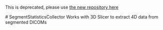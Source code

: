 <!-- <dl> -->
<p>This is deprecated, please use <a href="https://github.com/mmoslehy/HyperpolarizedSegmentStats">the new repository here</a></p>
<!-- </dl> -->
# SegmentStatisticsCollector
Works with 3D Slicer to extract 4D data from segmented DICOMs
